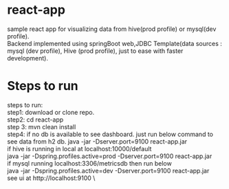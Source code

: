 # react-app

sample react app for visualizing data from hive(prod profile) or mysql(dev profile). \
Backend implemented using springBoot web,JDBC Template(data sources : mysql (dev profile), Hive (prod profile), just to ease with faster development).

# Steps to run

steps to run: \
step1: download or clone repo. \
step2: cd react-app \
step 3: mvn clean install \
step4: 
if no db is available to see dashboard.
just run below command to see data from h2 db.
java -jar -Dserver.port=9100 react-app.jar \
if hive is running in local at localhost:10000/default \
java -jar -Dspring.profiles.active=prod -Dserver.port=9100 react-app.jar \
if mysql running localhost:3306/metricsdb then run below \
java -jar -Dspring.profiles.active=dev -Dserver.port=9100 react-app.jar \
see ui at http://localhost:9100 \
